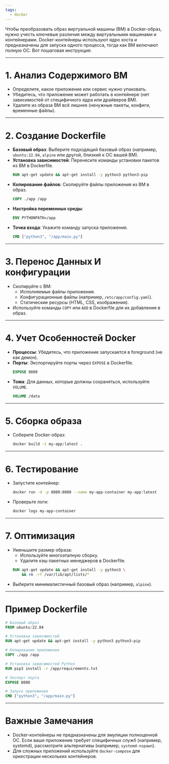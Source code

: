 ```yaml
---
tags:
  - docker
---
```

Чтобы преобразовать образ виртуальной машины (ВМ) в Docker-образ, нужно учесть ключевые различия между виртуальными машинами и контейнерами. Docker-контейнеры используют ядро хоста и предназначены для запуска одного процесса, тогда как ВМ включают полную ОС. Вот пошаговая инструкция:

---

# 1. **Анализ Содержимого ВМ**
   - Определите, какое приложение или сервис нужно упаковать.
   - Убедитесь, что приложение может работать в контейнере (нет зависимостей от специфичного ядра или драйверов ВМ).
   - Удалите из образа ВМ всё лишнее (ненужные пакеты, конфиги, временные файлы).

---

# 2. **Создание Dockerfile**
   - **Базовый образ**: Выберите подходящий базовый образ (например, `ubuntu:22.04`, `alpine` или другой, близкий к ОС вашей ВМ).
   - **Установка зависимостей**: Перенесите команды установки пакетов из ВМ в Dockerfile.
     ```dockerfile
     RUN apt-get update && apt-get install -y python3 python3-pip
     ```
   - **Копирование файлов**: Скопируйте файлы приложения из ВМ в образ.
     ```dockerfile
     COPY ./app /app
     ```
   - **Настройка переменных среды**:
     ```dockerfile
     ENV PYTHONPATH=/app
     ```
   - **Точка входа**: Укажите команду запуска приложения.
     ```dockerfile
     CMD ["python3", "/app/main.py"]
     ```

---

# 3. **Перенос Данных И конфигурации**
   - Скопируйте с ВМ:
     - Исполняемые файлы приложения.
     - Конфигурационные файлы (например, `/etc/app/config.yaml`).
     - Статические ресурсы (HTML, CSS, изображения).
   - Используйте команды `COPY` или `ADD` в Dockerfile для их добавления в образ.

---

# 4. **Учет Особенностей Docker**
   - **Процессы**: Убедитесь, что приложение запускается в foreground (не как демон).
   - **Порты**: Экспортируйте порты через `EXPOSE` в Dockerfile.
     ```dockerfile
     EXPOSE 8080
     ```
   - **Тома**: Для данных, которые должны сохраняться, используйте `VOLUME`.
     ```dockerfile
     VOLUME /data
     ```

---

# 5. **Сборка образа**
   - Соберите Docker-образ:
     ```bash
     docker build -t my-app:latest .
     ```

---

# 6. **Тестирование**
   - Запустите контейнер:
     ```bash
     docker run -d -p 8080:8080 --name my-app-container my-app:latest
     ```
   - Проверьте логи:
     ```bash
     docker logs my-app-container
     ```

---

# 7. **Оптимизация**
   - Уменьшите размер образа:
     - Используйте многоэтапную сборку.
     - Удалите кэш пакетных менеджеров в Dockerfile.
     ```dockerfile
     RUN apt-get update && apt-get install -y python3 \
         && rm -rf /var/lib/apt/lists/*
     ```
   - Выберите минималистичный базовый образ (например, `alpine`).

---

# Пример Dockerfile
```dockerfile
# Базовый образ
FROM ubuntu:22.04

# Установка зависимостей
RUN apt-get update && apt-get install -y python3 python3-pip

# Копирование приложения
COPY ./app /app

# Установка зависимостей Python
RUN pip3 install -r /app/requirements.txt

# Экспорт порта
EXPOSE 8080

# Запуск приложения
CMD ["python3", "/app/main.py"]
```

---

# Важные Замечания
- Docker-контейнеры не предназначены для эмуляции полноценной ОС. Если ваше приложение требует специфичных служб (например, systemd), рассмотрите альтернативы (например, `systemd-nspawn`).
- Для сложных приложений используйте `docker-compose` для оркестрации нескольких контейнеров.